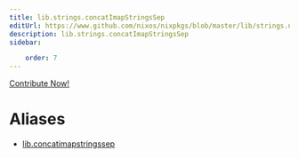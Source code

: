 ```yaml
---
title: lib.strings.concatImapStringsSep
editUrl: https://www.github.com/nixos/nixpkgs/blob/master/lib/strings.nix#L188C5
description: lib.strings.concatImapStringsSep
sidebar:

    order: 7
---
```


<a href="https://www.github.com/nixos/nixpkgs/blob/master/lib/strings.nix#L188C5">Contribute Now!</a>


# Aliases

- [lib.concatimapstringssep](/nix-doc-comments/reference/lib/lib-concatimapstringssep)


